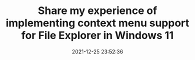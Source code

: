 ﻿---
title: >-
  Share my experience of implementing context menu support for File Explorer in
  Windows 11
date: 2021-12-25 23:52:36
categories:
- [Technologies, Windows, Windows Apps, Development, Experience]
tags:
- Technologies
- Windows
- Windows Apps
- Development
- Experience
---

